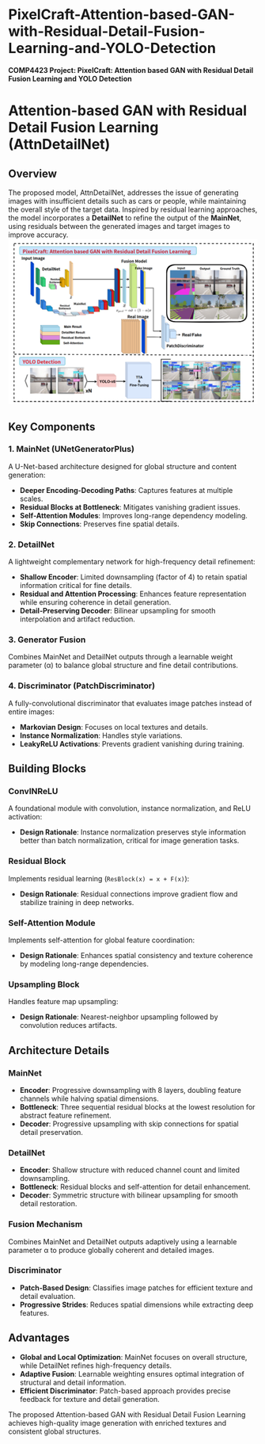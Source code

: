 # PixelCraft-Attention-based-GAN-with-Residual-Detail-Fusion-Learning-and-YOLO-Detection
**COMP4423 Project: PixelCraft: Attention based GAN with Residual Detail Fusion Learning and YOLO Detection**
# Attention-based GAN with Residual Detail Fusion Learning (AttnDetailNet)

## Overview
The proposed model, AttnDetailNet, addresses the issue of generating images with insufficient details such as cars or people, while maintaining the overall style of the target data. Inspired by residual learning approaches, the model incorporates a **DetailNet** to refine the output of the **MainNet**, using residuals between the generated images and target images to improve accuracy.
![AttnDetailGAN](gan.png)
## Key Components

### 1. MainNet (UNetGeneratorPlus)
A U-Net-based architecture designed for global structure and content generation:
- **Deeper Encoding-Decoding Paths**: Captures features at multiple scales.
- **Residual Blocks at Bottleneck**: Mitigates vanishing gradient issues.
- **Self-Attention Modules**: Improves long-range dependency modeling.
- **Skip Connections**: Preserves fine spatial details.

### 2. DetailNet
A lightweight complementary network for high-frequency detail refinement:
- **Shallow Encoder**: Limited downsampling (factor of 4) to retain spatial information critical for fine details.
- **Residual and Attention Processing**: Enhances feature representation while ensuring coherence in detail generation.
- **Detail-Preserving Decoder**: Bilinear upsampling for smooth interpolation and artifact reduction.

### 3. Generator Fusion
Combines MainNet and DetailNet outputs through a learnable weight parameter (α) to balance global structure and fine detail contributions.

### 4. Discriminator (PatchDiscriminator)
A fully-convolutional discriminator that evaluates image patches instead of entire images:
- **Markovian Design**: Focuses on local textures and details.
- **Instance Normalization**: Handles style variations.
- **LeakyReLU Activations**: Prevents gradient vanishing during training.

## Building Blocks

### ConvINReLU
A foundational module with convolution, instance normalization, and ReLU activation:
- **Design Rationale**: Instance normalization preserves style information better than batch normalization, critical for image generation tasks.

### Residual Block
Implements residual learning (`ResBlock(x) = x + F(x)`):
- **Design Rationale**: Residual connections improve gradient flow and stabilize training in deep networks.

### Self-Attention Module
Implements self-attention for global feature coordination:
- **Design Rationale**: Enhances spatial consistency and texture coherence by modeling long-range dependencies.

### Upsampling Block
Handles feature map upsampling:
- **Design Rationale**: Nearest-neighbor upsampling followed by convolution reduces artifacts.

## Architecture Details

### MainNet
- **Encoder**: Progressive downsampling with 8 layers, doubling feature channels while halving spatial dimensions.
- **Bottleneck**: Three sequential residual blocks at the lowest resolution for abstract feature refinement.
- **Decoder**: Progressive upsampling with skip connections for spatial detail preservation.

### DetailNet
- **Encoder**: Shallow structure with reduced channel count and limited downsampling.
- **Bottleneck**: Residual blocks and self-attention for detail enhancement.
- **Decoder**: Symmetric structure with bilinear upsampling for smooth detail restoration.

### Fusion Mechanism
Combines MainNet and DetailNet outputs adaptively using a learnable parameter α to produce globally coherent and detailed images.

### Discriminator
- **Patch-Based Design**: Classifies image patches for efficient texture and detail evaluation.
- **Progressive Strides**: Reduces spatial dimensions while extracting deep features.

## Advantages
- **Global and Local Optimization**: MainNet focuses on overall structure, while DetailNet refines high-frequency details.
- **Adaptive Fusion**: Learnable weighting ensures optimal integration of structural and detail information.
- **Efficient Discriminator**: Patch-based approach provides precise feedback for texture and detail generation.

The proposed Attention-based GAN with Residual Detail Fusion Learning achieves high-quality image generation with enriched textures and consistent global structures.
